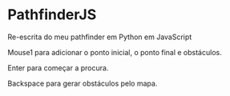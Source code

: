 # PathfinderJS
Re-escrita do meu pathfinder em Python em JavaScript


Mouse1 para adicionar o ponto inicial, o ponto final e obstáculos.

Enter para começar a procura.

Backspace para gerar obstáculos pelo mapa.
